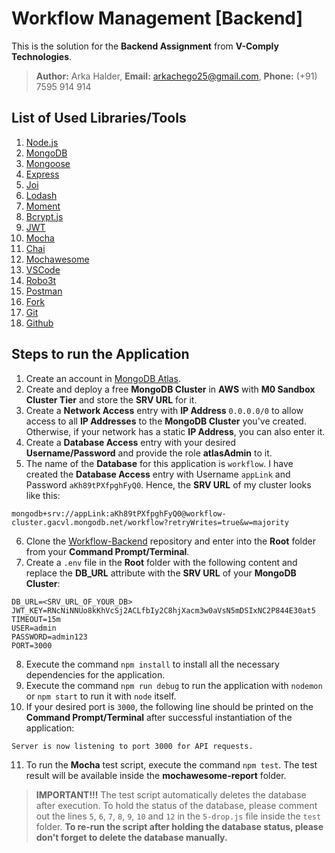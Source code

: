# Workflow Management [Backend]

This is the solution for the **Backend Assignment** from **V-Comply Technologies**.

> **Author:** Arka Halder, **Email:** arkachego25@gmail.com, **Phone:** (+91) 7595 914 914

## List of Used Libraries/Tools

1. [Node.js](https://nodejs.org/en/)
2. [MongoDB](https://www.mongodb.com/)
3. [Mongoose](https://mongoosejs.com/)
4. [Express](https://expressjs.com/)
5. [Joi](https://hapi.dev/tutorials/validation/?lang=en_US)
6. [Lodash](https://lodash.com/)
7. [Moment](https://momentjs.com/)
8. [Bcrypt.js](https://github.com/dcodeIO/bcrypt.js)
9. [JWT](https://github.com/auth0/node-jsonwebtoken)
10. [Mocha](https://mochajs.org/)
11. [Chai](https://www.chaijs.com/)
12. [Mochawesome](https://github.com/adamgruber/mochawesome)
13. [VSCode](https://code.visualstudio.com/)
14. [Robo3t](https://robomongo.org/)
15. [Postman](https://www.postman.com/)
16. [Fork](https://git-fork.com/)
17. [Git](https://git-scm.com/)
18. [Github](https://github.com/)

## Steps to run the Application

1. Create an account in [MongoDB Atlas](https://account.mongodb.com/account/login).
2. Create and deploy a free **MongoDB Cluster** in **AWS** with **M0 Sandbox Cluster Tier** and store the **SRV URL** for it.
3. Create a **Network Access** entry with **IP Address** `0.0.0.0/0` to allow access to all **IP Addresses** to the **MongoDB Cluster** you've created. Otherwise, if your network has a static **IP Address**, you can also enter it.
3. Create a **Database Access** entry with your desired **Username/Password** and provide the role **atlasAdmin** to it.
4. The name of the **Database** for this application is `workflow`. I have created the **Database Access** entry with Username `appLink` and Password `aKh89tPXfpghFyQ0`. Hence, the **SRV URL** of my cluster looks like this:
```
mongodb+srv://appLink:aKh89tPXfpghFyQ0@workflow-cluster.gacvl.mongodb.net/workflow?retryWrites=true&w=majority
```

6. Clone the [Workflow-Backend](https://github.com/chego25/workflow-backend) repository and enter into the **Root** folder from your **Command Prompt/Terminal**.
7. Create a `.env` file in the **Root** folder with the following content and replace the **DB_URL** attribute with the **SRV URL** of your **MongoDB Cluster**:

```
DB_URL=<SRV_URL_OF_YOUR_DB>
JWT_KEY=RNcNiNNUo8kKhVcSj2ACLfbIy2C8hjXacm3w0aVsN5mDSIxNC2P844E30at5
TIMEOUT=15m
USER=admin
PASSWORD=admin123
PORT=3000
```
8. Execute the command `npm install` to install all the necessary dependencies for the application.
9. Execute the command `npm run debug` to run the application with `nodemon` or `npm start` to run it with `node` itself.
10. If your desired port is `3000`, the following line should be printed on the **Command Prompt/Terminal**  after successful instantiation of the application:
```
Server is now listening to port 3000 for API requests.
```
11. To run the **Mocha** test script, execute the command `npm test`. The test result will be available inside the **mochawesome-report** folder.

>**IMPORTANT!!!** The test script automatically deletes the database after execution. To hold the status of the database, please comment out the lines `5`, `6`, `7`, `8`, `9`, `10` and `12` in the `5-drop.js` file inside the `test` folder. **To re-run the script after holding the database status, please don't forget to delete the database manually.**